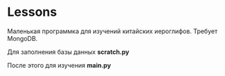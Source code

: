 # Lessons

Маленькая программка для изучений китайских иероглифов. Требует MongoDB.

Для заполнения базы данных **scratch.py**

После этого для изучения **main.py**
